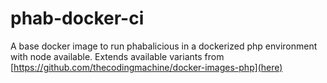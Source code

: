 # phab-docker-ci

A base docker image to run phabalicious in a dockerized php environment with node available. Extends available variants from [https://github.com/thecodingmachine/docker-images-php](here)
